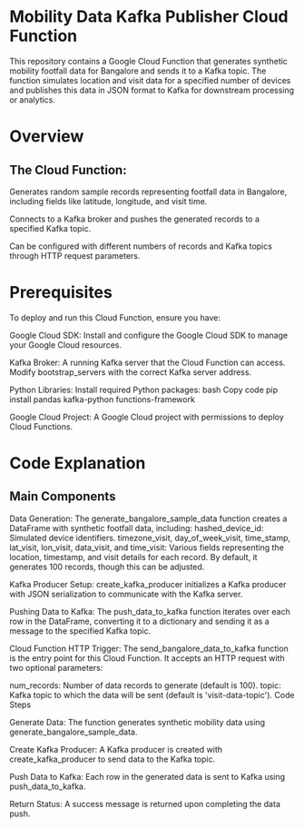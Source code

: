# Mobility Data Kafka Publisher Cloud Function

This repository contains a Google Cloud Function that generates synthetic mobility footfall data for Bangalore and sends it to a Kafka topic. The function simulates location and visit data for a specified number of devices and publishes this data in JSON format to Kafka for downstream processing or analytics.

# Overview

## The Cloud Function:

Generates random sample records representing footfall data in Bangalore, including fields like latitude, longitude, and visit time.

Connects to a Kafka broker and pushes the generated records to a specified Kafka topic.

Can be configured with different numbers of records and Kafka topics through HTTP request parameters.

# Prerequisites

To deploy and run this Cloud Function, ensure you have:

Google Cloud SDK: Install and configure the Google Cloud SDK to manage your Google Cloud resources.

Kafka Broker: A running Kafka server that the Cloud Function can access. Modify bootstrap_servers with the correct Kafka server address.

Python Libraries:
Install required Python packages:
bash
Copy code
pip install pandas kafka-python functions-framework

Google Cloud Project: A Google Cloud project with permissions to deploy Cloud Functions.

# Code Explanation

## Main Components

Data Generation:
The generate_bangalore_sample_data function creates a DataFrame with synthetic footfall data, including:
hashed_device_id: Simulated device identifiers.
timezone_visit, day_of_week_visit, time_stamp, lat_visit, lon_visit, data_visit, and time_visit: Various fields representing the location, timestamp, and visit details for each record.
By default, it generates 100 records, though this can be adjusted.

Kafka Producer Setup:
create_kafka_producer initializes a Kafka producer with JSON serialization to communicate with the Kafka server.

Pushing Data to Kafka:
The push_data_to_kafka function iterates over each row in the DataFrame, converting it to a dictionary and sending it as a message to the specified Kafka topic.

Cloud Function HTTP Trigger:
The send_bangalore_data_to_kafka function is the entry point for this Cloud Function. It accepts an HTTP request with two optional parameters:

num_records: Number of data records to generate (default is 100).
topic: Kafka topic to which the data will be sent (default is 'visit-data-topic').
Code Steps

Generate Data:
The function generates synthetic mobility data using generate_bangalore_sample_data.

Create Kafka Producer:
A Kafka producer is created with create_kafka_producer to send data to the Kafka topic.

Push Data to Kafka:
Each row in the generated data is sent to Kafka using push_data_to_kafka.

Return Status:
A success message is returned upon completing the data push.